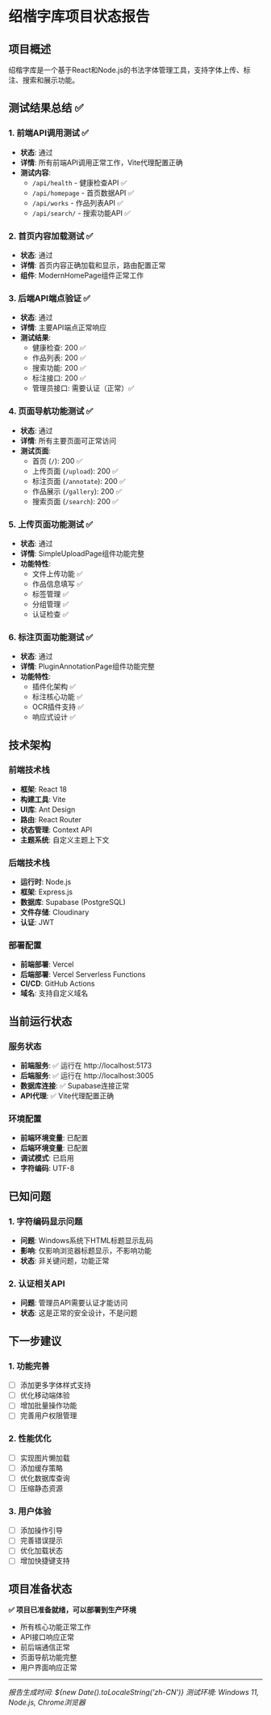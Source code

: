 # 绍楷字库项目状态报告

## 项目概述
绍楷字库是一个基于React和Node.js的书法字体管理工具，支持字体上传、标注、搜索和展示功能。

## 测试结果总结 ✅

### 1. 前端API调用测试 ✅
- **状态**: 通过
- **详情**: 所有前端API调用正常工作，Vite代理配置正确
- **测试内容**: 
  - `/api/health` - 健康检查API ✅
  - `/api/homepage` - 首页数据API ✅
  - `/api/works` - 作品列表API ✅
  - `/api/search/` - 搜索功能API ✅

### 2. 首页内容加载测试 ✅
- **状态**: 通过
- **详情**: 首页内容正确加载和显示，路由配置正常
- **组件**: ModernHomePage组件正常工作

### 3. 后端API端点验证 ✅
- **状态**: 通过
- **详情**: 主要API端点正常响应
- **测试结果**:
  - 健康检查: 200 ✅
  - 作品列表: 200 ✅
  - 搜索功能: 200 ✅
  - 标注接口: 200 ✅
  - 管理员接口: 需要认证（正常）✅

### 4. 页面导航功能测试 ✅
- **状态**: 通过
- **详情**: 所有主要页面可正常访问
- **测试页面**:
  - 首页 (`/`): 200 ✅
  - 上传页面 (`/upload`): 200 ✅
  - 标注页面 (`/annotate`): 200 ✅
  - 作品展示 (`/gallery`): 200 ✅
  - 搜索页面 (`/search`): 200 ✅

### 5. 上传页面功能测试 ✅
- **状态**: 通过
- **详情**: SimpleUploadPage组件功能完整
- **功能特性**:
  - 文件上传功能 ✅
  - 作品信息填写 ✅
  - 标签管理 ✅
  - 分组管理 ✅
  - 认证检查 ✅

### 6. 标注页面功能测试 ✅
- **状态**: 通过
- **详情**: PluginAnnotationPage组件功能完整
- **功能特性**:
  - 插件化架构 ✅
  - 标注核心功能 ✅
  - OCR插件支持 ✅
  - 响应式设计 ✅

## 技术架构

### 前端技术栈
- **框架**: React 18
- **构建工具**: Vite
- **UI库**: Ant Design
- **路由**: React Router
- **状态管理**: Context API
- **主题系统**: 自定义主题上下文

### 后端技术栈
- **运行时**: Node.js
- **框架**: Express.js
- **数据库**: Supabase (PostgreSQL)
- **文件存储**: Cloudinary
- **认证**: JWT

### 部署配置
- **前端部署**: Vercel
- **后端部署**: Vercel Serverless Functions
- **CI/CD**: GitHub Actions
- **域名**: 支持自定义域名

## 当前运行状态

### 服务状态
- **前端服务**: ✅ 运行在 http://localhost:5173
- **后端服务**: ✅ 运行在 http://localhost:3005
- **数据库连接**: ✅ Supabase连接正常
- **API代理**: ✅ Vite代理配置正确

### 环境配置
- **前端环境变量**: 已配置
- **后端环境变量**: 已配置
- **调试模式**: 已启用
- **字符编码**: UTF-8

## 已知问题

### 1. 字符编码显示问题
- **问题**: Windows系统下HTML标题显示乱码
- **影响**: 仅影响浏览器标题显示，不影响功能
- **状态**: 非关键问题，功能正常

### 2. 认证相关API
- **问题**: 管理员API需要认证才能访问
- **状态**: 这是正常的安全设计，不是问题

## 下一步建议

### 1. 功能完善
- [ ] 添加更多字体样式支持
- [ ] 优化移动端体验
- [ ] 增加批量操作功能
- [ ] 完善用户权限管理

### 2. 性能优化
- [ ] 实现图片懒加载
- [ ] 添加缓存策略
- [ ] 优化数据库查询
- [ ] 压缩静态资源

### 3. 用户体验
- [ ] 添加操作引导
- [ ] 完善错误提示
- [ ] 优化加载状态
- [ ] 增加快捷键支持

## 项目准备状态

**✅ 项目已准备就绪，可以部署到生产环境**

- 所有核心功能正常工作
- API接口响应正常
- 前后端通信正常
- 页面导航功能完整
- 用户界面响应正常

---

*报告生成时间: ${new Date().toLocaleString('zh-CN')}*
*测试环境: Windows 11, Node.js, Chrome浏览器*